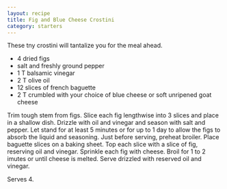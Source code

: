 ```yaml
---
layout: recipe
title: Fig and Blue Cheese Crostini
category: starters
---
```

These tny crostini will tantalize you for the meal ahead.

- 4 dried figs
- salt and freshly ground pepper
- 1 T balsamic vinegar
- 2 T olive oil
- 12 slices of french baguette
- 2 T crumbled with your choice of blue cheese or soft unripened goat cheese

Trim tough stem from figs. Slice each fig lengthwise into 3 slices and place in a shallow dish. 
Drizzle with oil and vinegar and season with salt and pepper. 
Let stand for at least 5 minutes or for up to 1 day to allow the figs to absorb the liquid and seasoning.
Just before serving, preheat broiler. 
Place baguette slices on a baking sheet. Top each slice with a slice of fig, reserving oil and vinegar. Sprinkle each fig with cheese.
Broil for 1 to 2 imutes or until cheese is melted.
Serve drizzled with reserved oil and vinegar.

Serves 4.
